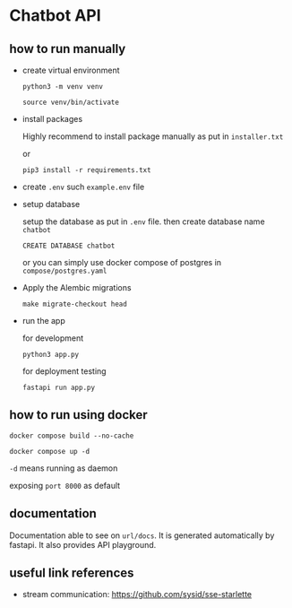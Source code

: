 # Chatbot API

## how to run manually

- create virtual environment

  ```
  python3 -m venv venv

  source venv/bin/activate
  ```

- install packages

  Highly recommend to install package manually as put in `installer.txt`

  or

  ```
  pip3 install -r requirements.txt
  ```

- create `.env` such `example.env` file

- setup database

  setup the database as put in `.env` file. then create database name `chatbot`

  ```
  CREATE DATABASE chatbot
  ```

  or you can simply use docker compose of postgres in `compose/postgres.yaml`

- Apply the Alembic migrations

  ```
  make migrate-checkout head
  ```

- run the app

  for development

  ```
  python3 app.py
  ```

  for deployment testing

  ```
  fastapi run app.py
  ```

## how to run using docker

```
docker compose build --no-cache
```

```
docker compose up -d
```

`-d` means running as daemon

exposing `port 8000` as default

## documentation

Documentation able to see on `url/docs`. It is generated automatically by fastapi. It also provides API playground.

## useful link references

- stream communication: https://github.com/sysid/sse-starlette
